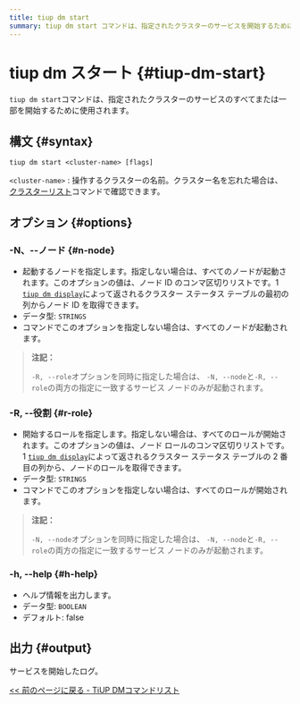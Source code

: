 ```yaml
---
title: tiup dm start
summary: tiup dm start コマンドは、指定されたクラスターのサービスを開始するために使用されます。構文は「tiup dm start <cluster-name> [flags]」です。オプションには、ノードを指定する -N/--node、ロールを指定する -R/--role、ヘルプ情報を出力する -h/--help があります。出力は、サービスの開始ログです。
---
```


# tiup dm スタート {#tiup-dm-start}

`tiup dm start`コマンドは、指定されたクラスターのサービスのすべてまたは一部を開始するために使用されます。

## 構文 {#syntax}

```shell
tiup dm start <cluster-name> [flags]
```

`<cluster-name>` : 操作するクラスターの名前。クラスター名を忘れた場合は、 [クラスターリスト](/tiup/tiup-component-dm-list.md)コマンドで確認できます。

## オプション {#options}

### -N、--ノード {#n-node}

-   起動するノードを指定します。指定しない場合は、すべてのノードが起動されます。このオプションの値は、ノード ID のコンマ区切りリストです。1 [`tiup dm display`](/tiup/tiup-component-dm-display.md)によって返されるクラスター ステータス テーブルの最初の列からノード ID を取得できます。
-   データ型: `STRINGS`
-   コマンドでこのオプションを指定しない場合は、すべてのノードが起動されます。

> **注記：**
>
> `-R, --role`オプションを同時に指定した場合は、 `-N, --node`と`-R, --role`の両方の指定に一致するサービス ノードのみが起動されます。

### -R, --役割 {#r-role}

-   開始するロールを指定します。指定しない場合は、すべてのロールが開始されます。このオプションの値は、ノード ロールのコンマ区切りリストです。1 [`tiup dm display`](/tiup/tiup-component-dm-display.md)によって返されるクラスター ステータス テーブルの 2 番目の列から、ノードのロールを取得できます。
-   データ型: `STRINGS`
-   コマンドでこのオプションを指定しない場合は、すべてのロールが開始されます。

> **注記：**
>
> `-N, --node`オプションを同時に指定した場合は、 `-N, --node`と`-R, --role`の両方の指定に一致するサービス ノードのみが起動されます。

### -h, --help {#h-help}

-   ヘルプ情報を出力します。
-   データ型: `BOOLEAN`
-   デフォルト: false

## 出力 {#output}

サービスを開始したログ。

[&lt;&lt; 前のページに戻る - TiUP DMコマンドリスト](/tiup/tiup-component-dm.md#command-list)
